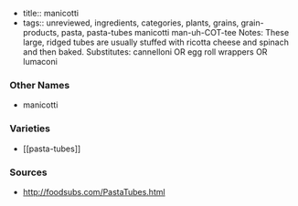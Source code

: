 - title:: manicotti
- tags:: unreviewed, ingredients, categories, plants, grains, grain-products, pasta, pasta-tubes
manicotti man-uh-COT-tee Notes: These large, ridged tubes are usually stuffed with ricotta cheese and spinach and then baked. Substitutes: cannelloni OR egg roll wrappers OR lumaconi

### Other Names

* manicotti

### Varieties

* [[pasta-tubes]]

### Sources
* http://foodsubs.com/PastaTubes.html
